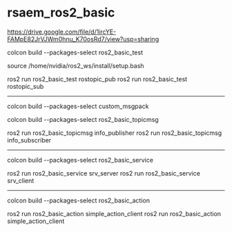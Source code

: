 # rsaem_ros2_basic

https://drive.google.com/file/d/1ircYE-FAMpE82JrVJWm0hnu_K70osRd7/view?usp=sharing

colcon build --packages-select ros2_basic_test

source /home/nvidia/ros2_ws/install/setup.bash

ros2 run ros2_basic_test rostopic_pub
ros2 run ros2_basic_test rostopic_sub

--------------------------

colcon build --packages-select custom_msgpack

colcon build --packages-select ros2_basic_topicmsg


ros2 run ros2_basic_topicmsg info_publisher
ros2 run ros2_basic_topicmsg info_subscriber

-----------------

colcon build --packages-select ros2_basic_service

ros2 run ros2_basic_service srv_server
ros2 run ros2_basic_service srv_client

-----------------

colcon build --packages-select ros2_basic_action

ros2 run ros2_basic_action simple_action_client
ros2 run ros2_basic_action simple_action_client




